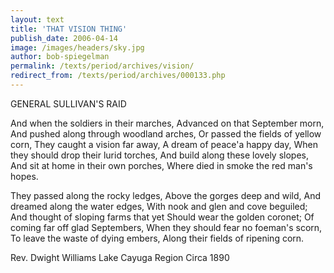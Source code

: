 ```yaml
---
layout: text
title: 'THAT VISION THING'
publish_date: 2006-04-14
image: /images/headers/sky.jpg
author: bob-spiegelman
permalink: /texts/period/archives/vision/
redirect_from: /texts/period/archives/000133.php
---
```


GENERAL SULLIVAN'S RAID

And when the soldiers in their marches,
Advanced on that September morn,
And pushed along through woodland arches,
Or passed the fields of yellow corn,
They caught a vision far away,
A dream of peace'a happy day,
When they should drop their lurid torches,
And build along these lovely slopes,
And sit at home in their own porches,
Where died in smoke the red man's hopes.

They passed along the rocky ledges,
Above the gorges deep and wild,
And dreamed along the water edges,
With nook and glen and cove beguiled;
And thought of sloping farms that yet
Should wear the golden coronet;
Of coming far off glad Septembers,
When they should fear no foeman's scorn,
To leave the waste of dying embers,
Along their fields of ripening corn.

Rev. Dwight Williams
Lake Cayuga Region
Circa 1890
